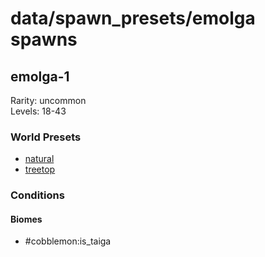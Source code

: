 # data/spawn_presets/emolga spawns  
  
## emolga-1  
Rarity: uncommon  
Levels: 18-43  
  
### World Presets  
* [natural](/data/world_presets/natural.md)  
* [treetop](/data/world_presets/treetop.md)  
  
### Conditions  
  
#### Biomes  
  * #cobblemon:is_taiga
  
